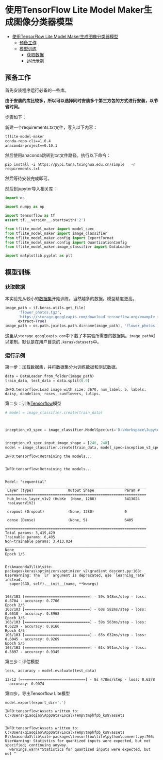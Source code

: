 # 使用TensorFlow Lite Model Maker生成图像分类器模型

- [使用TensorFlow Lite Model Maker生成图像分类器模型](#使用tensorflow-lite-model-maker生成图像分类器模型)
  - [预备工作](#预备工作)
  - [模型训练](#模型训练)
    - [获取数据](#获取数据)
    - [运行示例](#运行示例)



## 预备工作

首先安装程序运行必备的一些库。

**由于安装的库比较多，所以可以选择同时安装多个第三方包的方式进行安装，以节省时间。**

步骤如下：

新建一个requirements.txt文件，写入以下内容：

```txt
tflite-model-maker
conda-repo-cli==1.0.4
anaconda-project==0.10.1
```

然后使用anaconda跳转到txt文件路径，执行以下命令：

```conda
pip install -i https://pypi.tuna.tsinghua.edu.cn/simple   -r requirements.txt
```

然后等待安装完成即可。



然后到jupyter导入相关库：

```python
import os

import numpy as np

import tensorflow as tf
assert tf.__version__.startswith('2')

from tflite_model_maker import model_spec
from tflite_model_maker import image_classifier
from tflite_model_maker.config import ExportFormat
from tflite_model_maker.config import QuantizationConfig
from tflite_model_maker.image_classifier import DataLoader

import matplotlib.pyplot as plt

```

## 模型训练

### 获取数据

本实验先从较小的[数据集](https://so.csdn.net/so/search?q=数据集&spm=1001.2101.3001.7020)开始训练，当然越多的数据，模型精度更高。


```python
image_path = tf.keras.utils.get_file(
      'flower_photos.tgz',
      'https://storage.googleapis.com/download.tensorflow.org/example_images/flower_photos.tgz',
      extract=True)
image_path = os.path.join(os.path.dirname(image_path), 'flower_photos')

```

这里从`storage.googleapis.com`中下载了本实验所需要的数据集。`image_path`可以定制，默认是在用户目录的`.keras\datasets`中。

### 运行示例

第一步：加载数据集，并将数据集分为训练数据和测试数据。


```python
data = DataLoader.from_folder(image_path)
train_data, test_data = data.split(0.9)

```

    INFO:tensorflow:Load image with size: 3670, num_label: 5, labels: daisy, dandelion, roses, sunflowers, tulips.

第二步：训练[Tensorflow](https://so.csdn.net/so/search?q=Tensorflow&spm=1001.2101.3001.7020)模型

```python
# model = image_classifier.create(train_data)



inception_v3_spec = image_classifier.ModelSpec(uri='D:\Workspace\JupyterNotebookFiles\E5\efficientnet_lite0_feature-vector_2')


inception_v3_spec.input_image_shape = [240, 240]
model = image_classifier.create(train_data, model_spec=inception_v3_spec)
```

    INFO:tensorflow:Retraining the models...


    INFO:tensorflow:Retraining the models...


    Model: "sequential"
    _________________________________________________________________
     Layer (type)                Output Shape              Param #   
    =================================================================
     hub_keras_layer_v1v2 (HubKe  (None, 1280)             3413024   
     rasLayerV1V2)                                                   
                                                                     
     dropout (Dropout)           (None, 1280)              0         
                                                                     
     dense (Dense)               (None, 5)                 6405      
                                                                     
    =================================================================
    Total params: 3,419,429
    Trainable params: 6,405
    Non-trainable params: 3,413,024
    _________________________________________________________________
    None
    Epoch 1/5


    E:\Anaconda3\lib\site-packages\keras\optimizers\optimizer_v2\gradient_descent.py:108: UserWarning: The `lr` argument is deprecated, use `learning_rate` instead.
      super(SGD, self).__init__(name, **kwargs)


    103/103 [==============================] - 59s 548ms/step - loss: 0.8704 - accuracy: 0.7706
    Epoch 2/5
    103/103 [==============================] - 60s 582ms/step - loss: 0.6518 - accuracy: 0.8968
    Epoch 3/5
    103/103 [==============================] - 59s 563ms/step - loss: 0.6229 - accuracy: 0.9166
    Epoch 4/5
    103/103 [==============================] - 65s 632ms/step - loss: 0.6045 - accuracy: 0.9269
    Epoch 5/5
    103/103 [==============================] - 61s 591ms/step - loss: 0.5897 - accuracy: 0.9345

第三步：评估模型

```python
loss, accuracy = model.evaluate(test_data)

```

    12/12 [==============================] - 8s 478ms/step - loss: 0.6278 - accuracy: 0.9074

第四步，导出Tensorflow Lite模型

```python
model.export(export_dir='.')
```

    INFO:tensorflow:Assets written to: C:\Users\qiaoqiao\AppData\Local\Temp\tmphfpb_ks9\assets


    INFO:tensorflow:Assets written to: C:\Users\qiaoqiao\AppData\Local\Temp\tmphfpb_ks9\assets
    E:\Anaconda3\lib\site-packages\tensorflow\lite\python\convert.py:766: UserWarning: Statistics for quantized inputs were expected, but not specified; continuing anyway.
      warnings.warn("Statistics for quantized inputs were expected, but not "





